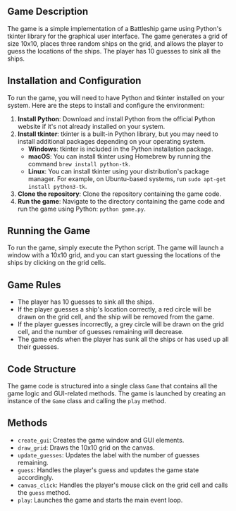 ## Game Description
The game is a simple implementation of a Battleship game using Python's tkinter library for the graphical user interface. The game generates a grid of size 10x10, places three random ships on the grid, and allows the player to guess the locations of the ships. The player has 10 guesses to sink all the ships.

## Installation and Configuration
To run the game, you will need to have Python and tkinter installed on your system. Here are the steps to install and configure the environment:

1. **Install Python**: Download and install Python from the official Python website if it's not already installed on your system.
2. **Install tkinter**: tkinter is a built-in Python library, but you may need to install additional packages depending on your operating system.
	* **Windows**: tkinter is included in the Python installation package.
	* **macOS**: You can install tkinter using Homebrew by running the command `brew install python-tk`.
	* **Linux**: You can install tkinter using your distribution's package manager. For example, on Ubuntu-based systems, run `sudo apt-get install python3-tk`.
3. **Clone the repository**: Clone the repository containing the game code.
4. **Run the game**: Navigate to the directory containing the game code and run the game using Python: `python game.py`.

## Running the Game
To run the game, simply execute the Python script. The game will launch a window with a 10x10 grid, and you can start guessing the locations of the ships by clicking on the grid cells.

## Game Rules
* The player has 10 guesses to sink all the ships.
* If the player guesses a ship's location correctly, a red circle will be drawn on the grid cell, and the ship will be removed from the game.
* If the player guesses incorrectly, a grey circle will be drawn on the grid cell, and the number of guesses remaining will decrease.
* The game ends when the player has sunk all the ships or has used up all their guesses.

## Code Structure
The game code is structured into a single class `Game` that contains all the game logic and GUI-related methods. The game is launched by creating an instance of the `Game` class and calling the `play` method.

## Methods
* `create_gui`: Creates the game window and GUI elements.
* `draw_grid`: Draws the 10x10 grid on the canvas.
* `update_guesses`: Updates the label with the number of guesses remaining.
* `guess`: Handles the player's guess and updates the game state accordingly.
* `canvas_click`: Handles the player's mouse click on the grid cell and calls the `guess` method.
* `play`: Launches the game and starts the main event loop.